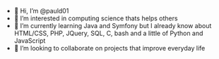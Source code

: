 - 👋 Hi, I’m @pauld01
- 👀 I’m interested in computing science thats helps others
- 🌱 I’m currently learning Java and Symfony but I already know about HTML/CSS, PHP, JQuery, SQL, C, bash and a little of Python and JavaScript
- 💞️ I’m looking to collaborate on projects that improve everyday life

<!---
pauld01/pauld01 is a ✨ special ✨ repository because its `README.md` (this file) appears on your GitHub profile.
You can click the Preview link to take a look at your changes.
--->
